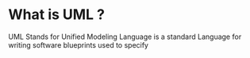 
# What is UML ?

UML  Stands for Unified Modeling Language is a standard Language for writing software  blueprints used to specify
